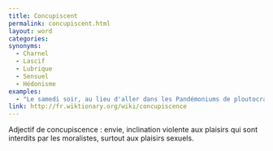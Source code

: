 ```yaml
---
title: Concupiscent
permalink: concupiscent.html
layout: word
categories:
synonyms:
  - Charnel
  - Lascif
  - Lubrique
  - Sensuel
  - Hédonisme
examples:
  - "Le samedi soir, au lieu d'aller dans les Pandémoniums de ploutocrates concupiscents, faites donc cet exemple non trivial."
link: http://fr.wiktionary.org/wiki/concupiscence
---
```


Adjectif de concupiscence : envie, inclination violente aux plaisirs qui sont interdits par les moralistes, surtout aux plaisirs sexuels.

